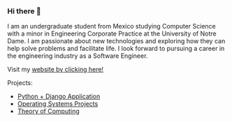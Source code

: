 ### Hi there 👋

I am an undergraduate student from Mexico studying Computer Science with a minor in Engineering Corporate Practice at the University of Notre Dame. I am passionate about new technologies and exploring how they can help solve problems and facilitate life. I look forward to pursuing a career in the engineering industry as a Software Engineer. 

Visit my [website by clicking here!](https://mgzzb.github.io/)

Projects:

* [Python + Django Application](https://github.com/gelbling/TinDev)
* [Operating Systems Projects](https://github.com/dbrahmbh/OSDreamTeam)
* [Theory of Computing](https://github.com/ND-CSE-30151/there-exists-a-team)

<!--
**mgzzb/mgzzb** is a ✨ _special_ ✨ repository because its `README.md` (this file) appears on your GitHub profile.

Here are some ideas to get you started:

- 🔭 I’m currently working on ...
- 🌱 I’m currently learning ...
- 👯 I’m looking to collaborate on ...
- 🤔 I’m looking for help with ...
- 💬 Ask me about ...
- 📫 How to reach me: ...
- 😄 Pronouns: ...
- ⚡ Fun fact: ...
-->
